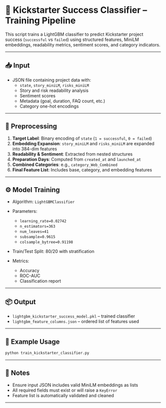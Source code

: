 # 🧠 Kickstarter Success Classifier – Training Pipeline

This script trains a LightGBM classifier to predict Kickstarter project success (`successful` vs `failed`) using structured features, MiniLM embeddings, readability metrics, sentiment scores, and category indicators.

---

## 📥 Input

- JSON file containing project data with:
  - `state`, `story_miniLM`, `risks_miniLM`
  - Story and risk readability analysis
  - Sentiment scores
  - Metadata (goal, duration, FAQ count, etc.)
  - Category one-hot encodings

---

## 🔧 Preprocessing

1. **Target Label**: Binary encoding of `state` (`1 = successful`, `0 = failed`)
2. **Embedding Expansion**: `story_miniLM` and `risks_miniLM` are expanded into 384-dim features
3. **Readability & Sentiment**: Extracted from nested structures
4. **Preparation Days**: Computed from `created_at` and `launched_at`
5. **Combined Categories**: e.g., `category_Web_Combined`
6. **Final Feature List**: Includes base, category, and embedding features

---

## ⚙️ Model Training

- Algorithm: `LightGBMClassifier`
- Parameters:
  - `learning_rate=0.02742`
  - `n_estimators=363`
  - `num_leaves=41`
  - `subsample=0.9615`
  - `colsample_bytree=0.91198`

- Train/Test Split: 80/20 with stratification
- Metrics:
  - Accuracy
  - ROC-AUC
  - Classification report

---

## 📦 Output

- `lightgbm_kickstarter_success_model.pkl` – trained classifier
- `lightgbm_feature_columns.json` – ordered list of features used

---

## 📝 Example Usage

```bash
python train_kickstarter_classifier.py
```

---

## 📁 Notes

- Ensure input JSON includes valid MiniLM embeddings as lists
- All required fields must exist or will raise a `KeyError`
- Feature list is automatically validated and cleaned

---
